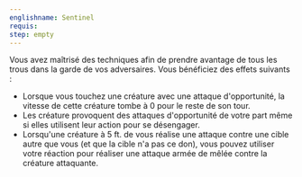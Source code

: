 ```yaml
---
englishname: Sentinel
requis:
step: empty
---
```

Vous avez maîtrisé des techniques afin de prendre avantage de tous les trous dans la garde de vos adversaires. Vous bénéficiez des effets suivants : 

 - Lorsque vous touchez une créature avec une attaque d'opportunité, la vitesse de cette créature tombe à 0 pour le reste de son tour.
 - Les créature provoquent des attaques d'opportunité de votre part même si elles utilisent leur action pour se désengager.
 - Lorsqu'une créature à 5 ft. de vous réalise une attaque contre une cible autre que vous (et que la cible n'a pas ce don), vous pouvez utiliser votre réaction pour réaliser une attaque armée de mêlée contre la créature attaquante.
